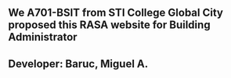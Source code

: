 ## We A701-BSIT from STI College Global City proposed this RASA website for Building Administrator
## Developer: Baruc, Miguel A.
